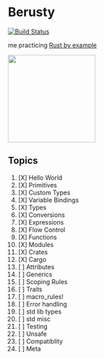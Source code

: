 # Berusty

[![Build Status](https://travis-ci.org/poulad/Berusty.svg?branch=master)](https://travis-ci.org/poulad/Berusty)

me practicing [Rust by example]

[Rust by example]: https://doc.rust-lang.org/stable/rust-by-example

<img width=200 src="http://rustacean.net/assets/rustacean-flat-gesture.png">

## Topics

1. [X] Hello World
1. [X] Primitives
1. [X] Custom Types
1. [X] Variable Bindings
1. [X] Types
1. [X] Conversions
1. [X] Expressions
1. [X] Flow Control
1. [X] Functions
1. [X] Modules
1. [X] Crates
1. [X] Cargo
1. [ ] Attributes
1. [ ] Generics
1. [ ] Scoping Rules
1. [ ] Traits
1. [ ] macro_rules!
1. [ ] Error handling
1. [ ] std lib types
1. [ ] std misc
1. [ ] Testing
1. [ ] Unsafe
1. [ ] Compatiblity
1. [ ] Meta
